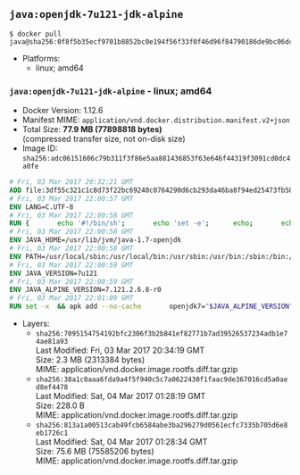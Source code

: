 ## `java:openjdk-7u121-jdk-alpine`

```console
$ docker pull java@sha256:0f8f5b35ecf9701b8852bc0e194f56f33f0f46d96f84790186de9bc06dc3a90a
```

-	Platforms:
	-	linux; amd64

### `java:openjdk-7u121-jdk-alpine` - linux; amd64

-	Docker Version: 1.12.6
-	Manifest MIME: `application/vnd.docker.distribution.manifest.v2+json`
-	Total Size: **77.9 MB (77898818 bytes)**  
	(compressed transfer size, not on-disk size)
-	Image ID: `sha256:adc06151606c79b311f3f86e5aa881436853f63e646f44319f3091cd0dc4a0fe`

```dockerfile
# Fri, 03 Mar 2017 20:32:21 GMT
ADD file:3df55c321c1c8d73f22bc69240c0764290d6cb293da46ba8f94ed25473fb5853 in / 
# Fri, 03 Mar 2017 22:00:57 GMT
ENV LANG=C.UTF-8
# Fri, 03 Mar 2017 22:00:58 GMT
RUN { 		echo '#!/bin/sh'; 		echo 'set -e'; 		echo; 		echo 'dirname "$(dirname "$(readlink -f "$(which javac || which java)")")"'; 	} > /usr/local/bin/docker-java-home 	&& chmod +x /usr/local/bin/docker-java-home
# Fri, 03 Mar 2017 22:00:58 GMT
ENV JAVA_HOME=/usr/lib/jvm/java-1.7-openjdk
# Fri, 03 Mar 2017 22:00:58 GMT
ENV PATH=/usr/local/sbin:/usr/local/bin:/usr/sbin:/usr/bin:/sbin:/bin:/usr/lib/jvm/java-1.7-openjdk/jre/bin:/usr/lib/jvm/java-1.7-openjdk/bin
# Fri, 03 Mar 2017 22:00:59 GMT
ENV JAVA_VERSION=7u121
# Fri, 03 Mar 2017 22:00:59 GMT
ENV JAVA_ALPINE_VERSION=7.121.2.6.8-r0
# Fri, 03 Mar 2017 22:01:09 GMT
RUN set -x 	&& apk add --no-cache 		openjdk7="$JAVA_ALPINE_VERSION" 	&& [ "$JAVA_HOME" = "$(docker-java-home)" ]
```

-	Layers:
	-	`sha256:7095154754192bfc2306f3b2b841ef82771b7ad39526537234adb1e74ae81a93`  
		Last Modified: Fri, 03 Mar 2017 20:34:19 GMT  
		Size: 2.3 MB (2313384 bytes)  
		MIME: application/vnd.docker.image.rootfs.diff.tar.gzip
	-	`sha256:38a1c0aaa6fda9a4f5f940c5c7a0622430f1faac9de367016cd5a0aed8ef4478`  
		Last Modified: Sat, 04 Mar 2017 01:28:19 GMT  
		Size: 228.0 B  
		MIME: application/vnd.docker.image.rootfs.diff.tar.gzip
	-	`sha256:813a1a00513cab49fcb6584abe3ba296279d0561ecfc7335b705d6e8eb1726c1`  
		Last Modified: Sat, 04 Mar 2017 01:28:34 GMT  
		Size: 75.6 MB (75585206 bytes)  
		MIME: application/vnd.docker.image.rootfs.diff.tar.gzip
